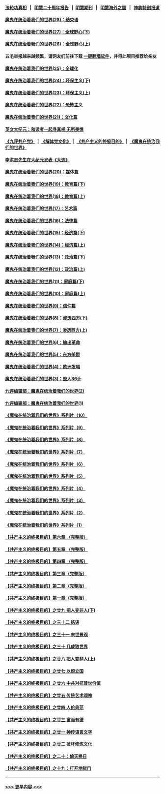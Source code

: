 #### [法轮功真相](https://github.com/gfw-breaker/truth/blob/master/README.md?t=0) &nbsp;&nbsp;|&nbsp;&nbsp; [明慧二十周年报告](https://github.com/gfw-breaker/mh-reports/blob/master/README.md?t=0) &nbsp;&nbsp;|&nbsp;&nbsp;[明慧期刊](https://github.com/gfw-breaker/mh-qikan) &nbsp;&nbsp;|&nbsp;&nbsp; [明慧海外之窗](https://github.com/gfw-breaker/mh-news/blob/master/README.md?t=0) &nbsp;&nbsp;|&nbsp;&nbsp; [神韵特别报道](https://github.com/gfw-breaker/mh-news/blob/master/shenyun.md?t=0)
#### [魔鬼在统治着我们的世界(28)：结束语](../pages/nsc422/n10936246.md?t=07180751) 
#### [魔鬼在统治着我们的世界(27)：全球野心(下)](../pages/nsc422/n10928319.md?t=07180751) 
#### [魔鬼在统治着我们的世界(26)：全球野心(上)](../pages/nsc422/n10900318.md?t=07180751) 
#### 五毛举报越来越频繁，请网友们前往下载 [一键翻墙软件](https://github.com/gfw-breaker/ssr-accounts)，并将此项目推荐给亲友
#### [魔鬼在统治着我们的世界(25)：全球化](../pages/nsc422/n10788205.md?t=07180751) 
#### [魔鬼在统治着我们的世界(24)：环保主义(下)](../pages/nsc422/n10695307.md?t=07180751) 
#### [魔鬼在统治着我们的世界(23)：环保主义(上)](../pages/nsc422/n10688613.md?t=07180751) 
#### [魔鬼在统治着我们的世界(22)：恐怖主义](../pages/nsc422/n10614727.md?t=07180751) 
#### [魔鬼在统治着我们的世界(21)：文化篇](../pages/nsc422/n10597706.md?t=07180751) 
#### [英文大纪元：和读者一起寻真相 无所畏惧](../pages/nsc422/n12542027.md?t=07180751) 
#### [《九评共产党》](https://github.com/begood0513/9ping.md/blob/master/README.md) &nbsp;|&nbsp; [《解体党文化》](../../../../jtdwh.md/blob/master/README.md)  &nbsp;|&nbsp; [《共产主义的终极目的》](../../../../gczydzjmd.md/blob/master/README.md) &nbsp;|&nbsp; [《魔鬼在统治我们的世界》](../../../../mgztzwmdsj.md/blob/master/README.md) 
#### [李洪志先生在大纪元发表《大选》](../pages/nsc422/n12534746.md?t=07180751) 
#### [魔鬼在统治着我们的世界(20)：媒体篇](../pages/nsc422/n10586579.md?t=07180751) 
#### [魔鬼在统治着我们的世界(19)：教育篇(下)](../pages/nsc422/n10564808.md?t=07180751) 
#### [魔鬼在统治着我们的世界(18)：教育篇(上)](../pages/nsc422/n10526970.md?t=07180751) 
#### [魔鬼在统治着我们的世界(17)：艺术篇](../pages/nsc422/n10499093.md?t=07180751) 
#### [魔鬼在统治着我们的世界(16)：法律篇](../pages/nsc422/n10485969.md?t=07180751) 
#### [魔鬼在统治着我们的世界(15)：经济篇(下)](../pages/nsc422/n10469975.md?t=07180751) 
#### [魔鬼在统治着我们的世界(14)：经济篇(上)](../pages/nsc422/n10457370.md?t=07180751) 
#### [魔鬼在统治着我们的世界(13)：政治篇(下)](../pages/nsc422/n10448270.md?t=07180751) 
#### [魔鬼在统治着我们的世界(12)：政治篇(上)](../pages/nsc422/n10444576.md?t=07180751) 
#### [魔鬼在统治着我们的世界(11)：家庭篇(下)](../pages/nsc422/n10440961.md?t=07180751) 
#### [魔鬼在统治着我们的世界(10)：家庭篇(上)](../pages/nsc422/n10435448.md?t=07180751) 
#### [魔鬼在统治着我们的世界(9)：信仰篇](../pages/nsc422/n10432159.md?t=07180751) 
#### [魔鬼在统治着我们的世界(8)：渗透西方(下)](../pages/nsc422/n10429603.md?t=07180751) 
#### [魔鬼在统治着我们的世界(7)：渗透西方(上)](../pages/nsc422/n10426013.md?t=07180751) 
#### [魔鬼在统治着我们的世界(6)：输出革命](../pages/nsc422/n10421536.md?t=07180751) 
#### [魔鬼在统治着我们的世界(5)：东方杀戮](../pages/nsc422/n10417707.md?t=07180751) 
#### [魔鬼在统治着我们的世界(4)：欧洲发端](../pages/nsc422/n10414890.md?t=07180751) 
#### [魔鬼在统治着我们的世界(3)：毁人36计](../pages/nsc422/n10411583.md?t=07180751) 
#### [九评编辑部：魔鬼在统治着我们的世界(2)](../pages/nsc422/n10410036.md?t=07180751) 
#### [九评编辑部：魔鬼在统治着我们的世界(1)](../pages/nsc422/n10406825.md?t=07180751) 
#### [《魔鬼在统治着我们的世界》系列片（10）](../pages/nsc422/n12292670.md?t=07180751) 
#### [《魔鬼在统治着我们的世界》系列片（9）](../pages/nsc422/n12290859.md?t=07180751) 
#### [《魔鬼在统治着我们的世界》系列片（8）](../pages/nsc422/n12287445.md?t=07180751) 
#### [《魔鬼在统治着我们的世界》系列片（7）](../pages/nsc422/n12283425.md?t=07180751) 
#### [《魔鬼在统治着我们的世界》系列片（6）](../pages/nsc422/n12282314.md?t=07180751) 
#### [《魔鬼在统治着我们的世界》系列片（5）](../pages/nsc422/n12281419.md?t=07180751) 
#### [《魔鬼在统治着我们的世界》系列片（4）](../pages/nsc422/n12274024.md?t=07180751) 
#### [《魔鬼在统治着我们的世界》系列片（3）](../pages/nsc422/n12271322.md?t=07180751) 
#### [《魔鬼在统治着我们的世界》系列片（2）](../pages/nsc422/n12269049.md?t=07180751) 
#### [《魔鬼在统治着我们的世界》系列片（1）](../pages/nsc422/n12267575.md?t=07180751) 
#### [【共产主义的终极目的】第六章 （完整版）](../pages/nsc422/n11428913.md?t=07180751) 
#### [【共产主义的终极目的】第五章 （完整版）](../pages/nsc422/n11428912.md?t=07180751) 
#### [【共产主义的终极目的】第四章 （完整版）](../pages/nsc422/n11428907.md?t=07180751) 
#### [【共产主义的终极目的】第三章（完整版）](../pages/nsc422/n11428848.md?t=07180751) 
#### [【共产主义的终极目的】第二章（完整版）](../pages/nsc422/n11428831.md?t=07180751) 
#### [【共产主义的终极目的】第一章（完整版）](../pages/nsc422/n11417651.md?t=07180751) 
#### [【共产主义的终极目的】之廿九 把人变非人(下)](../pages/nsc422/n11344140.md?t=07180751) 
#### [【共产主义的终极目的】之三十二 结语](../pages/nsc422/n11360535.md?t=07180751) 
#### [【共产主义的终极目的】之三十一 末世景观](../pages/nsc422/n11351129.md?t=07180751) 
#### [【共产主义的终极目的】之三十 几成狼世界](../pages/nsc422/n11348280.md?t=07180751) 
#### [【共产主义的终极目的】之廿八 把人变非人(上)](../pages/nsc422/n11340492.md?t=07180751) 
#### [【共产主义的终极目的】之廿七 以恨立国](../pages/nsc422/n11336944.md?t=07180751) 
#### [【共产主义的终极目的】之廿六 中共对抗普世价值](../pages/nsc422/n11324785.md?t=07180751) 
#### [【共产主义的终极目的】之廿五 传统艺术颂神](../pages/nsc422/n11296396.md?t=07180751) 
#### [【共产主义的终极目的】之廿四 人伦典范](../pages/nsc422/n11296397.md?t=07180751) 
#### [【共产主义的终极目的】之廿三 富而有德](../pages/nsc422/n11283598.md?t=07180751) 
#### [【共产主义的终极目的】之廿一 神传语言文字](../pages/nsc422/n11263265.md?t=07180751) 
#### [【共产主义的终极目的】之廿二 破坏修炼文化](../pages/nsc422/n11245728.md?t=07180751) 
#### [【共产主义的终极目的】之二十：偷天换日](../pages/nsc422/n11238846.md?t=07180751) 
#### [【共产主义的终极目的】之十九：打开地狱门](../pages/nsc422/n11206376.md?t=07180751) 

----
#### [ >>> 更早内容 <<< ](../indexes/nsc422-earlier.md)
